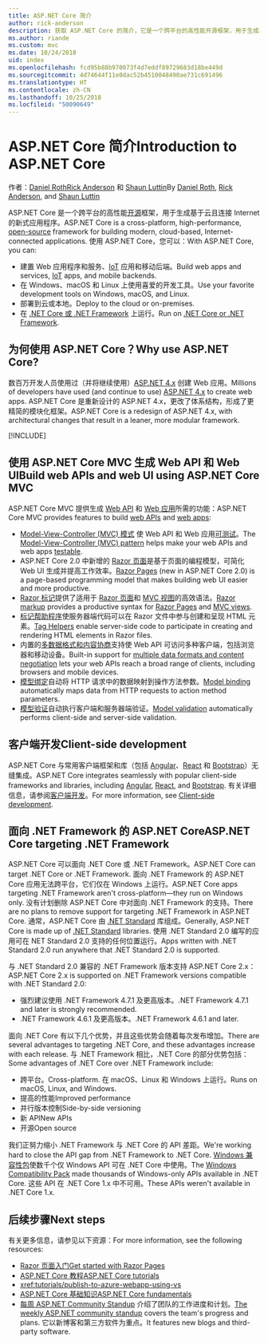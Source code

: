 ```yaml
---
title: ASP.NET Core 简介
author: rick-anderson
description: 获取 ASP.NET Core 的简介，它是一个跨平台的高性能开源框架，用于生成基于云且连接 Internet 的新式应用程序。
ms.author: riande
ms.custom: mvc
ms.date: 10/24/2018
uid: index
ms.openlocfilehash: fcd95b88b970073f4d7eddf89729683d18be449d
ms.sourcegitcommit: 4d74644f11e0dac52b4510048490ae731c691496
ms.translationtype: HT
ms.contentlocale: zh-CN
ms.lasthandoff: 10/25/2018
ms.locfileid: "50090649"
---
```

# <a name="introduction-to-aspnet-core"></a><span data-ttu-id="aaa60-103">ASP.NET Core 简介</span><span class="sxs-lookup"><span data-stu-id="aaa60-103">Introduction to ASP.NET Core</span></span>

<span data-ttu-id="aaa60-104">作者：[Daniel Roth](https://github.com/danroth27)[Rick Anderson](https://twitter.com/RickAndMSFT) 和 [Shaun Luttin](https://twitter.com/dicshaunary)</span><span class="sxs-lookup"><span data-stu-id="aaa60-104">By [Daniel Roth](https://github.com/danroth27), [Rick Anderson](https://twitter.com/RickAndMSFT), and [Shaun Luttin](https://twitter.com/dicshaunary)</span></span>

<span data-ttu-id="aaa60-105">ASP.NET Core 是一个跨平台的高性能[开源](https://github.com/aspnet/home)框架，用于生成基于云且连接 Internet 的新式应用程序。</span><span class="sxs-lookup"><span data-stu-id="aaa60-105">ASP.NET Core is a cross-platform, high-performance, [open-source](https://github.com/aspnet/home) framework for building modern, cloud-based, Internet-connected applications.</span></span> <span data-ttu-id="aaa60-106">使用 ASP.NET Core，您可以：</span><span class="sxs-lookup"><span data-stu-id="aaa60-106">With ASP.NET Core, you can:</span></span>

* <span data-ttu-id="aaa60-107">建置 Web 应用程序和服务、[IoT](https://www.microsoft.com/internet-of-things/) 应用和移动后端。</span><span class="sxs-lookup"><span data-stu-id="aaa60-107">Build web apps and services, [IoT](https://www.microsoft.com/internet-of-things/) apps, and mobile backends.</span></span>
* <span data-ttu-id="aaa60-108">在 Windows、macOS 和 Linux 上使用喜爱的开发工具。</span><span class="sxs-lookup"><span data-stu-id="aaa60-108">Use your favorite development tools on Windows, macOS, and Linux.</span></span>
* <span data-ttu-id="aaa60-109">部署到云或本地。</span><span class="sxs-lookup"><span data-stu-id="aaa60-109">Deploy to the cloud or on-premises.</span></span>
* <span data-ttu-id="aaa60-110">在 [.NET Core 或 .NET Framework](/dotnet/articles/standard/choosing-core-framework-server) 上运行。</span><span class="sxs-lookup"><span data-stu-id="aaa60-110">Run on [.NET Core or .NET Framework](/dotnet/articles/standard/choosing-core-framework-server).</span></span>

## <a name="why-use-aspnet-core"></a><span data-ttu-id="aaa60-111">为何使用 ASP.NET Core？</span><span class="sxs-lookup"><span data-stu-id="aaa60-111">Why use ASP.NET Core?</span></span>

<span data-ttu-id="aaa60-112">数百万开发人员使用过（并将继续使用）[ASP.NET 4.x](/aspnet/overview) 创建 Web 应用。</span><span class="sxs-lookup"><span data-stu-id="aaa60-112">Millions of developers have used (and continue to use) [ASP.NET 4.x](/aspnet/overview) to create web apps.</span></span> <span data-ttu-id="aaa60-113">ASP.NET Core 是重新设计的 ASP.NET 4.x，更改了体系结构，形成了更精简的模块化框架。</span><span class="sxs-lookup"><span data-stu-id="aaa60-113">ASP.NET Core is a redesign of ASP.NET 4.x, with architectural changes that result in a leaner, more modular framework.</span></span>

[!INCLUDE[](~/includes/benefits.md)]

## <a name="build-web-apis-and-web-ui-using-aspnet-core-mvc"></a><span data-ttu-id="aaa60-114">使用 ASP.NET Core MVC 生成 Web API 和 Web UI</span><span class="sxs-lookup"><span data-stu-id="aaa60-114">Build web APIs and web UI using ASP.NET Core MVC</span></span>

<span data-ttu-id="aaa60-115">ASP.NET Core MVC 提供生成 [Web API](xref:tutorials/index#build-web-apis) 和 [Web 应用](xref:tutorials/index#build-web-apps)所需的功能：</span><span class="sxs-lookup"><span data-stu-id="aaa60-115">ASP.NET Core MVC provides features to build [web APIs](xref:tutorials/index#build-web-apis) and [web apps](xref:tutorials/index#build-web-apps):</span></span>

* <span data-ttu-id="aaa60-116">[Model-View-Controller (MVC) 模式](xref:mvc/overview) 使 Web API 和 Web 应用[可测试](xref:test/index)。</span><span class="sxs-lookup"><span data-stu-id="aaa60-116">The [Model-View-Controller (MVC) pattern](xref:mvc/overview) helps make your web APIs and web apps [testable](xref:test/index).</span></span>
* <span data-ttu-id="aaa60-117">ASP.NET Core 2.0 中新增的 [Razor 页面](xref:razor-pages/index)是基于页面的编程模型，可简化 Web UI 生成并提高工作效率。</span><span class="sxs-lookup"><span data-stu-id="aaa60-117">[Razor Pages](xref:razor-pages/index) (new in ASP.NET Core 2.0) is a page-based programming model that makes building web UI easier and more productive.</span></span>
* <span data-ttu-id="aaa60-118">[Razor 标记](xref:mvc/views/razor)提供了适用于 [Razor 页面](xref:razor-pages/index)和 [MVC 视图](xref:mvc/views/overview)的高效语法。</span><span class="sxs-lookup"><span data-stu-id="aaa60-118">[Razor markup](xref:mvc/views/razor) provides a productive syntax for [Razor Pages](xref:razor-pages/index) and [MVC views](xref:mvc/views/overview).</span></span>
* <span data-ttu-id="aaa60-119">[标记帮助程序](xref:mvc/views/tag-helpers/intro)使服务器端代码可以在 Razor 文件中参与创建和呈现 HTML 元素。</span><span class="sxs-lookup"><span data-stu-id="aaa60-119">[Tag Helpers](xref:mvc/views/tag-helpers/intro) enable server-side code to participate in creating and rendering HTML elements in Razor files.</span></span>
* <span data-ttu-id="aaa60-120">内置的[多数据格式和内容协商](xref:web-api/advanced/formatting)支持使 Web API 可访问多种客户端，包括浏览器和移动设备。</span><span class="sxs-lookup"><span data-stu-id="aaa60-120">Built-in support for [multiple data formats and content negotiation](xref:web-api/advanced/formatting) lets your web APIs reach a broad range of clients, including browsers and mobile devices.</span></span>
* <span data-ttu-id="aaa60-121">[模型绑定](xref:mvc/models/model-binding)自动将 HTTP 请求中的数据映射到操作方法参数。</span><span class="sxs-lookup"><span data-stu-id="aaa60-121">[Model binding](xref:mvc/models/model-binding) automatically maps data from HTTP requests to action method parameters.</span></span>
* <span data-ttu-id="aaa60-122">[模型验证](xref:mvc/models/validation)自动执行客户端和服务器端验证。</span><span class="sxs-lookup"><span data-stu-id="aaa60-122">[Model validation](xref:mvc/models/validation) automatically performs client-side and server-side validation.</span></span>

## <a name="client-side-development"></a><span data-ttu-id="aaa60-123">客户端开发</span><span class="sxs-lookup"><span data-stu-id="aaa60-123">Client-side development</span></span>

<span data-ttu-id="aaa60-124">ASP.NET Core 与常用客户端框架和库（包括 [Angular](xref:spa/angular)、[React](xref:spa/react) 和 [Bootstrap](https://getbootstrap.com/)）无缝集成。</span><span class="sxs-lookup"><span data-stu-id="aaa60-124">ASP.NET Core integrates seamlessly with popular client-side frameworks and libraries, including [Angular](xref:spa/angular), [React](xref:spa/react), and [Bootstrap](https://getbootstrap.com/).</span></span> <span data-ttu-id="aaa60-125">有关详细信息，请参阅[客户端开发](xref:client-side/index)。</span><span class="sxs-lookup"><span data-stu-id="aaa60-125">For more information, see [Client-side development](xref:client-side/index).</span></span>

<a name="target-framework"></a>

## <a name="aspnet-core-targeting-net-framework"></a><span data-ttu-id="aaa60-126">面向 .NET Framework 的 ASP.NET Core</span><span class="sxs-lookup"><span data-stu-id="aaa60-126">ASP.NET Core targeting .NET Framework</span></span>

<span data-ttu-id="aaa60-127">ASP.NET Core 可以面向 .NET Core 或 .NET Framework。</span><span class="sxs-lookup"><span data-stu-id="aaa60-127">ASP.NET Core can target .NET Core or .NET Framework.</span></span> <span data-ttu-id="aaa60-128">面向 .NET Framework 的 ASP.NET Core 应用无法跨平台，它们仅在 Windows 上运行。</span><span class="sxs-lookup"><span data-stu-id="aaa60-128">ASP.NET Core apps targeting .NET Framework aren't cross-platform&mdash;they run on Windows only.</span></span> <span data-ttu-id="aaa60-129">没有计划删除 ASP.NET Core 中对面向 .NET Framework 的支持。</span><span class="sxs-lookup"><span data-stu-id="aaa60-129">There are no plans to remove support for targeting .NET Framework in ASP.NET Core.</span></span> <span data-ttu-id="aaa60-130">通常，ASP.NET Core 由 [.NET Standard](/dotnet/standard/net-standard) 库组成。</span><span class="sxs-lookup"><span data-stu-id="aaa60-130">Generally, ASP.NET Core is made up of [.NET Standard](/dotnet/standard/net-standard) libraries.</span></span> <span data-ttu-id="aaa60-131">使用 .NET Standard 2.0 编写的应用可在 NET Standard 2.0 支持的任何位置运行。</span><span class="sxs-lookup"><span data-stu-id="aaa60-131">Apps written with .NET Standard 2.0 run anywhere that .NET Standard 2.0 is supported.</span></span>

<span data-ttu-id="aaa60-132">与 .NET Standard 2.0 兼容的 .NET Framework 版本支持 ASP.NET Core 2.x：</span><span class="sxs-lookup"><span data-stu-id="aaa60-132">ASP.NET Core 2.x is supported on .NET Framework versions compatible with .NET Standard 2.0:</span></span>

* <span data-ttu-id="aaa60-133">强烈建议使用 .NET Framework 4.7.1 及更高版本。</span><span class="sxs-lookup"><span data-stu-id="aaa60-133">.NET Framework 4.7.1 and later is strongly recommended.</span></span>
* <span data-ttu-id="aaa60-134">.NET Framework 4.6.1 及更高版本。</span><span class="sxs-lookup"><span data-stu-id="aaa60-134">.NET Framework 4.6.1 and later.</span></span>

<span data-ttu-id="aaa60-135">面向 .NET Core 有以下几个优势，并且这些优势会随着每次发布增加。</span><span class="sxs-lookup"><span data-stu-id="aaa60-135">There are several advantages to targeting .NET Core, and these advantages increase with each release.</span></span> <span data-ttu-id="aaa60-136">与 .NET Framework 相比，.NET Core 的部分优势包括：</span><span class="sxs-lookup"><span data-stu-id="aaa60-136">Some advantages of .NET Core over .NET Framework include:</span></span>

* <span data-ttu-id="aaa60-137">跨平台。</span><span class="sxs-lookup"><span data-stu-id="aaa60-137">Cross-platform.</span></span> <span data-ttu-id="aaa60-138">在 macOS、Linux 和 Windows 上运行。</span><span class="sxs-lookup"><span data-stu-id="aaa60-138">Runs on macOS, Linux, and Windows.</span></span>
* <span data-ttu-id="aaa60-139">提高的性能</span><span class="sxs-lookup"><span data-stu-id="aaa60-139">Improved performance</span></span>
* <span data-ttu-id="aaa60-140">并行版本控制</span><span class="sxs-lookup"><span data-stu-id="aaa60-140">Side-by-side versioning</span></span>
* <span data-ttu-id="aaa60-141">新 API</span><span class="sxs-lookup"><span data-stu-id="aaa60-141">New APIs</span></span>
* <span data-ttu-id="aaa60-142">开源</span><span class="sxs-lookup"><span data-stu-id="aaa60-142">Open source</span></span>

<span data-ttu-id="aaa60-143">我们正努力缩小 .NET Framework 与 .NET Core 的 API 差距。</span><span class="sxs-lookup"><span data-stu-id="aaa60-143">We're working hard to close the API gap from .NET Framework to .NET Core.</span></span> <span data-ttu-id="aaa60-144">[Windows 兼容性包](/dotnet/core/porting/windows-compat-pack)使数千个仅 Windows API 可在 .NET Core 中使用。</span><span class="sxs-lookup"><span data-stu-id="aaa60-144">The [Windows Compatibility Pack](/dotnet/core/porting/windows-compat-pack) made thousands of Windows-only APIs available in .NET Core.</span></span> <span data-ttu-id="aaa60-145">这些 API 在 .NET Core 1.x 中不可用。</span><span class="sxs-lookup"><span data-stu-id="aaa60-145">These APIs weren't available in .NET Core 1.x.</span></span>

## <a name="next-steps"></a><span data-ttu-id="aaa60-146">后续步骤</span><span class="sxs-lookup"><span data-stu-id="aaa60-146">Next steps</span></span>

<span data-ttu-id="aaa60-147">有关更多信息，请参见以下资源：</span><span class="sxs-lookup"><span data-stu-id="aaa60-147">For more information, see the following resources:</span></span>

* [<span data-ttu-id="aaa60-148">Razor 页面入门</span><span class="sxs-lookup"><span data-stu-id="aaa60-148">Get started with Razor Pages</span></span>](xref:tutorials/razor-pages/razor-pages-start)
* [<span data-ttu-id="aaa60-149">ASP.NET Core 教程</span><span class="sxs-lookup"><span data-stu-id="aaa60-149">ASP.NET Core tutorials</span></span>](xref:tutorials/index)
* <xref:tutorials/publish-to-azure-webapp-using-vs>
* [<span data-ttu-id="aaa60-150">ASP.NET Core 基础知识</span><span class="sxs-lookup"><span data-stu-id="aaa60-150">ASP.NET Core fundamentals</span></span>](xref:fundamentals/index)
* <span data-ttu-id="aaa60-151">[每周 ASP.NET Community Standup](https://live.asp.net/) 介绍了团队的工作进度和计划。</span><span class="sxs-lookup"><span data-stu-id="aaa60-151">[The weekly ASP.NET community standup](https://live.asp.net/) covers the team's progress and plans.</span></span> <span data-ttu-id="aaa60-152">它以新博客和第三方软件为重点。</span><span class="sxs-lookup"><span data-stu-id="aaa60-152">It features new blogs and third-party software.</span></span>
